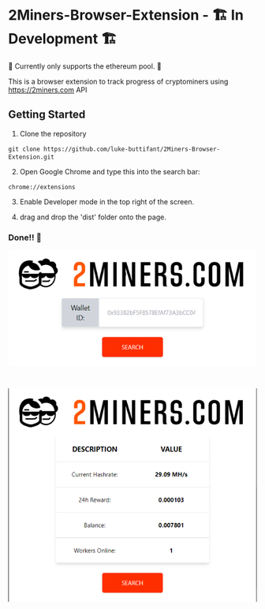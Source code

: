 # 2Miners-Browser-Extension - :building_construction: In Development :building_construction:
:stop_sign: Currently only supports the ethereum pool. :stop_sign:

This is a browser extension to track progress of cryptominers using https://2miners.com API

## Getting Started

1. Clone the repository

```
git clone https://github.com/luke-buttifant/2Miners-Browser-Extension.git
```

2. Open Google Chrome and type this into the search bar:

```
chrome://extensions
```

3. Enable Developer mode in the top right of the screen.

4. drag and drop the 'dist' folder onto the page. 

### Done!! :partying_face: 

<p align="center" >
  <img src="./src/images/thumbnail.png" align="center"/>
</p>
<br>
<p align="center">
  <img src="./src/images/thumbnail2.png" align="center" />
</p>
